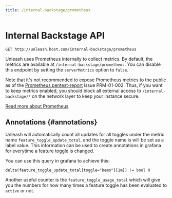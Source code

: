 ```yaml
---
title: /internal-backstage/prometheus
---
```


# Internal Backstage API

`GET http://unleash.host.com/internal-backstage/prometheus`

Unleash uses Prometheus internally to collect metrics. By default, the metrics are available at `/internal-backstage/prometheus`. You can disable this endpoint by setting the `serverMetrics` option to `false`.

Note that it's not recommended to expose Prometheus metrics to the public as of the [Prometheus pentest-report](https://prometheus.io/assets/downloads/2018-06-11--cure53_security_audit.pdf) issue PRM-01-002. Thus, if you want to keep metrics enabled, you should block all external access to `/internal-backstage/*` on the network layer to keep your instance secure.

[Read more about Prometheus](https://prometheus.io/)

## Annotations {#annotations}

Unleash will automatically count all updates for all toggles under the metric name `feature_toggle_update_total`, and the toggle name is will be set as a label value. This information can be used to create annotations in grafana for everytime a feature toggle is changed.

You can use this query in grafana to achieve this:

```
delta(feature_toggle_update_total{toggle="Demo"}[1m]) != bool 0
```

Another useful counter is the `feature_toggle_usage_total` which will give you the numbers for how many times a feature toggle has been evaluated to `active` or not.
